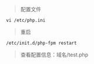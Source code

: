 > 配置文件

```
vi /etc/php.ini
```

> 重启

```
/etc/init.d/php-fpm restart
```

> 查看配置信息：域名/test.php



